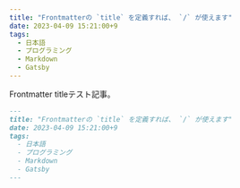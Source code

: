 ```yaml
---
title: "Frontmatterの `title` を定義すれば、 `/` が使えます"
date: 2023-04-09 15:21:00+9
tags:
  - 日本語
  - プログラミング
  - Markdown
  - Gatsby
---
```


Frontmatter titleテスト記事。

<!-- more -->

```markdown
---
title: "Frontmatterの `title` を定義すれば、 `/` が使えます"
date: 2023-04-09 15:21:00+9
tags:
  - 日本語
  - プログラミング
  - Markdown
  - Gatsby
---
```
